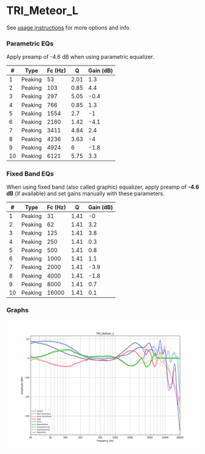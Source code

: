 # TRI_Meteor_L
See [usage instructions](https://github.com/jaakkopasanen/AutoEq#usage) for more options and info.

### Parametric EQs
Apply preamp of -4.6 dB when using parametric equalizer.

|   # | Type    |   Fc (Hz) |    Q |   Gain (dB) |
|-----|---------|-----------|------|-------------|
|   1 | Peaking |        53 | 2.01 |         1.3 |
|   2 | Peaking |       103 | 0.85 |         4.4 |
|   3 | Peaking |       297 | 5.05 |        -0.4 |
|   4 | Peaking |       766 | 0.85 |         1.3 |
|   5 | Peaking |      1554 | 2.7  |        -1   |
|   6 | Peaking |      2160 | 1.42 |        -4.1 |
|   7 | Peaking |      3411 | 4.84 |         2.4 |
|   8 | Peaking |      4236 | 3.63 |        -4   |
|   9 | Peaking |      4924 | 6    |        -1.8 |
|  10 | Peaking |      6121 | 5.75 |         3.3 |

### Fixed Band EQs
When using fixed band (also called graphic) equalizer, apply preamp of **-4.6 dB** (if available) and set gains manually with these parameters.

|   # | Type    |   Fc (Hz) |    Q |   Gain (dB) |
|-----|---------|-----------|------|-------------|
|   1 | Peaking |        31 | 1.41 |        -0   |
|   2 | Peaking |        62 | 1.41 |         3.2 |
|   3 | Peaking |       125 | 1.41 |         3.8 |
|   4 | Peaking |       250 | 1.41 |         0.3 |
|   5 | Peaking |       500 | 1.41 |         0.8 |
|   6 | Peaking |      1000 | 1.41 |         1.1 |
|   7 | Peaking |      2000 | 1.41 |        -3.9 |
|   8 | Peaking |      4000 | 1.41 |        -1.8 |
|   9 | Peaking |      8000 | 1.41 |         0.7 |
|  10 | Peaking |     16000 | 1.41 |         0.1 |

### Graphs
![](./TRI_Meteor_L.png)
